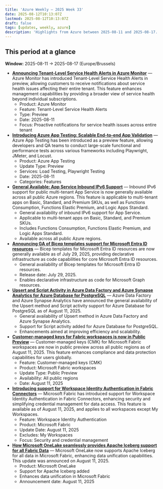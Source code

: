 ```yaml
---
title: 'Azure Weekly – 2025 Week 33'
date: 2025-08-12T10:13:07Z
lastmod: 2025-08-12T10:13:07Z
draft: false
tags: [updates, weekly, azure]
description: 'Highlights from Azure between 2025-08-11 and 2025-08-17.'
---
```

## This period at a glance

**Window:** 2025-08-11 → 2025-08-17 (Europe/Brussels)

- **[Announcing Tenant-Level Service Health Alerts in Azure Monitor](<https://azure.microsoft.com/updates?id=499776>)** — Azure Monitor has introduced Tenant-Level Service Health Alerts in preview, allowing customers to receive notifications about service health issues affecting their entire tenant. This feature enhances management capabilities by providing a broader view of service health beyond individual subscriptions.
  - Product: Azure Monitor
  - Feature: Tenant-Level Service Health Alerts
  - Type: Preview
  - Date: 2025-08-11
  - Focus: Proactive notifications for service health issues across entire tenant
- **[Introducing Azure App Testing: Scalable End-to-end App Validation](<https://azure.microsoft.com/updates?id=500203>)** — Azure App Testing has been introduced as a preview feature, allowing developers and QA teams to conduct large-scale functional and performance tests across various frameworks including Playwright, JMeter, and Locust.
  - Product: Azure App Testing
  - Update Type: Preview
  - Services: Load Testing, Playwright Testing
  - Date: 2025-08-11
  - Categories: Features
- **[General Available: App Service Inbound IPv6 Support](<https://azure.microsoft.com/updates?id=499998>)** — Inbound IPv6 support for public multi-tenant App Service is now generally available across all public Azure regions. This feature is applicable to multi-tenant apps on Basic, Standard, and Premium SKUs, as well as Functions Consumption, Functions Elastic Premium, and Logic Apps Standard.
  - General availability of inbound IPv6 support for App Service.
  - Applicable to multi-tenant apps on Basic, Standard, and Premium SKUs.
  - Includes Functions Consumption, Functions Elastic Premium, and Logic Apps Standard.
  - Available across all public Azure regions.
- **[Announcing GA of Bicep templates support for Microsoft Entra ID resources](https://devblogs.microsoft.com/identity/bicep-templates-for-microsoft-entra-id-resources-is-ga/)** — Bicep templates for Microsoft Entra ID resources are now generally available as of July 29, 2025, providing declarative infrastructure as code capabilities for core Microsoft Entra ID resources.
  - General availability of Bicep templates for Microsoft Entra ID resources.
  - Release date: July 29, 2025.
  - Enables declarative infrastructure as code for Microsoft Graph resources.
- **[Upsert and Script Activity in Azure Data Factory and Azure Synapse Analytics for Azure Database for PostgreSQL](<https://azure.microsoft.com/updates?id=499748>)** — Azure Data Factory and Azure Synapse Analytics have announced the general availability of the Upsert method and Script activity support for Azure Database for PostgreSQL as of August 11, 2025.
  - General availability of Upsert method in Azure Data Factory and Azure Synapse Analytics.
  - Support for Script activity added for Azure Database for PostgreSQL.
  - Enhancements aimed at improving efficiency and scalability.
- **[Customer-managed keys for Fabric workspaces is now in Public Preview](https://blog.fabric.microsoft.com/en-US/blog/customer-managed-keys-for-fabric-workspaces-available-in-all-public-regions-now-preview/)** — Customer-managed keys (CMK) for Microsoft Fabric workspaces are now in public preview across all public regions as of August 11, 2025. This feature enhances compliance and data protection capabilities for users globally.
  - Feature: Customer-managed keys (CMK)
  - Product: Microsoft Fabric workspaces
  - Update Type: Public Preview
  - Availability: All public regions
  - Date: August 11, 2025
- **[Introducing support for Workspace Identity Authentication in Fabric Connectors](https://blog.fabric.microsoft.com/en-US/blog/announcing-support-for-workspace-identity-authentication-in-new-fabric-connectors-and-for-dataflow-gen2/)** — Microsoft Fabric has introduced support for Workspace Identity Authentication in Fabric Connectors, enhancing security and simplifying credential management for data access. This feature is available as of August 11, 2025, and applies to all workspaces except My Workspaces.
  - Feature: Workspace Identity Authentication
  - Product: Microsoft Fabric
  - Update Date: August 11, 2025
  - Excludes: My Workspaces
  - Focus: Security and credential management
- **[How Microsoft OneLake seamlessly provides Apache Iceberg support for all Fabric Data](https://blog.fabric.microsoft.com/en-US/blog/how-to-access-your-microsoft-fabric-tables-in-apache-iceberg-format/)** — Microsoft OneLake now supports Apache Iceberg for all data in Microsoft Fabric, enhancing data unification capabilities. This update was announced on August 11, 2025.
  - Product: Microsoft OneLake
  - Support for Apache Iceberg added
  - Enhances data unification in Microsoft Fabric
  - Announcement date: August 11, 2025

